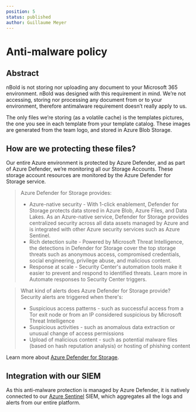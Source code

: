 ```yaml
---
position: 5
status: published
author: Guillaume Meyer
---
```


# Anti-malware policy

## Abstract

nBold is not storing nor uploading any document to your Microsoft 365 environment. nBold was designed with this requirement in mind. We’re not accessing, storing nor processing any document from or to your environment, therefore antimalware requirement doesn’t really apply to us.

The only files we’re storing (as a volatile cache) is the templates pictures, the one you see in each template from your template catalog.
These images are generated from the team logo, and stored in Azure Blob Storage.

## How are we protecting these files?

Our entire Azure environment is protected by Azure Defender, and as part of Azure Defender, we’re monitoring all our Storage Accounts. These storage account resources are monitored by the Azure Defender for Storage service.

> Azure Defender for Storage provides:
> - Azure-native security - With 1-click enablement, Defender for Storage protects data stored in Azure Blob, Azure Files, and Data Lakes. As an Azure-native service, Defender for Storage provides centralized security across all data assets managed by Azure and is integrated with other Azure security services such as Azure Sentinel.
> - Rich detection suite - Powered by Microsoft Threat Intelligence, the detections in Defender for Storage cover the top storage threats such as anonymous access, compromised credentials, social engineering, privilege abuse, and malicious content.
> - Response at scale - Security Center's automation tools make it easier to prevent and respond to identified threats. Learn more in Automate responses to Security Center triggers.

> What kind of alerts does Azure Defender for Storage provide?
> Security alerts are triggered when there's:
> - Suspicious access patterns - such as successful access from a Tor exit node or from an IP considered suspicious by Microsoft Threat Intelligence
> - Suspicious activities - such as anomalous data extraction or unusual change of access permissions
> - Upload of malicious content - such as potential malware files (based on hash reputation analysis) or hosting of phishing content
 
Learn more about [Azure Defender for Storage](https://docs.microsoft.com/en-us/azure/security-center/defender-for-storage-introduction).

## Integration with our SIEM

As this anti-malware protection is managed by Azure Defender, it is natively connected to our [Azure Sentinel](https://docs.microsoft.com/en-us/azure/sentinel/overview) SIEM, which aggregates all the logs and alerts from our entire platform.
